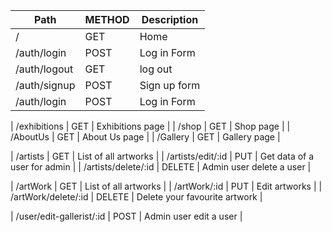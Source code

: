 | Path                       | METHOD | Description                   |
| -------------------------- | ------ | ----------------------------- |
| /                          | GET    | Home                          |
| /auth/login                | POST   | Log in Form                   |
| /auth/logout               | GET    | log out                       |
| /auth/signup               | POST   | Sign up form                  |
| /auth/login                | POST   | Log in Form                   |

| /exhibitions               | GET    | Exhibitions page              |
| /shop                      | GET    | Shop page                     |
| /AboutUs                   | GET    | About Us page                 |
| /Gallery                   | GET    | Gallery page                  |

| /artists                   | GET    | List of all artworks          |
| /artists/edit/:id          | PUT    | Get data of a user for admin  |
| /artists/delete/:id        | DELETE | Admin user delete a user      |

| /artWork                   | GET    | List of all artworks          |
| /artWork/:id               | PUT    | Edit artworks                 |
| /artWork/delete/:id        | DELETE | Delete your favourite artwork |

| /user/edit-gallerist/:id   | POST   | Admin user edit a user        |

